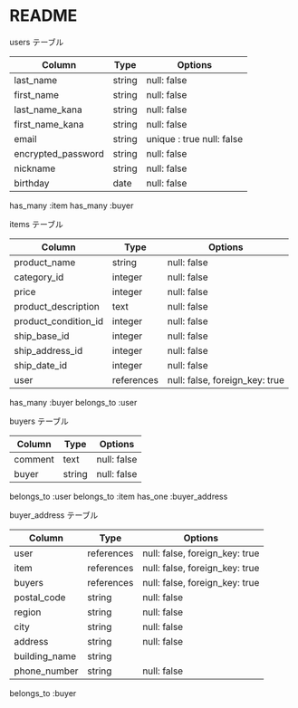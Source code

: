 # README

users テーブル

| Column             | Type   | Options                   |
| ------------------ | ------ | ------------------------- |
| last_name          | string | null: false               |
| first_name         | string | null: false               |
| last_name_kana     | string | null: false               |
| first_name_kana    | string | null: false               |
| email              | string | unique : true null: false |
| encrypted_password | string | null: false               |
| nickname           | string | null: false               |
| birthday           | date   | null: false               |
  
  has_many :item
  has_many :buyer



items テーブル

| Column               | Type       | Options                        |
| -------------------- | ---------- | ------------------------------ |
| product_name         | string     | null: false                    |
| category_id          | integer    | null: false                    |
| price                | integer    | null: false                    |
| product_description  | text       | null: false                    |
| product_condition_id | integer    | null: false                    |
| ship_base_id         | integer    | null: false                    |
| ship_address_id      | integer    | null: false                    |
| ship_date_id         | integer    | null: false                    |
| user                 | references | null: false, foreign_key: true |

  has_many :buyer
  belongs_to :user


buyers テーブル

| Column      | Type       | Options                        |
| ------------| ---------- | ------------------------------ |
| comment     | text       | null: false                    |
| buyer       | string     | null: false                    |

  belongs_to :user
  belongs_to :item
  has_one :buyer_address


buyer_address テーブル

| Column                    | Type       | Options                        |
| --------------------------| ---------- | ------------------------------ |
| user                      | references | null: false, foreign_key: true |
| item                      | references | null: false, foreign_key: true |
| buyers                    | references | null: false, foreign_key: true |
| postal_code               | string     | null: false                    |
| region                    | string     | null: false                    |
| city                      | string     | null: false                    |
| address                   | string     | null: false                    |
| building_name             | string     |                                |
| phone_number              | string     | null: false                    |

  belongs_to :buyer
